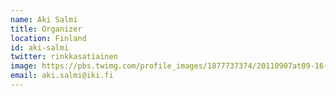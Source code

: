 ```yaml
---
name: Aki Salmi
title: Organizer
location: Finland
id: aki-salmi
twitter: rinkkasatiainen
image: https://pbs.twimg.com/profile_images/1877737374/20110907at09-16-47.jpg
email: aki.salmi@iki.fi
---
```

